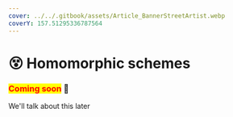 ```yaml
---
cover: ../../.gitbook/assets/Article_BannerStreetArtist.webp
coverY: 157.51295336787564
---
```


# 😵 Homomorphic schemes

### <mark style="color:red;">**Coming soon**</mark> 👻

We'll talk about this later
